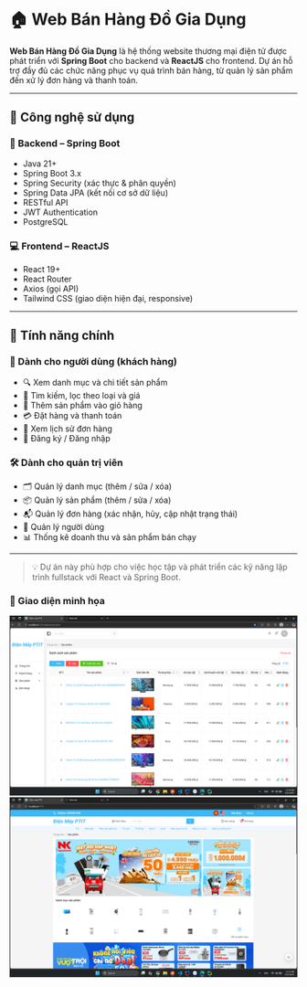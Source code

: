 # 🏠 Web Bán Hàng Đồ Gia Dụng

**Web Bán Hàng Đồ Gia Dụng** là hệ thống website thương mại điện tử được phát triển với **Spring Boot** cho backend và **ReactJS** cho frontend. Dự án hỗ trợ đầy đủ các chức năng phục vụ quá trình bán hàng, từ quản lý sản phẩm đến xử lý đơn hàng và thanh toán.

---

## 🚀 Công nghệ sử dụng

### 🔧 Backend – Spring Boot

- Java 21+
- Spring Boot 3.x
- Spring Security (xác thực & phân quyền)
- Spring Data JPA (kết nối cơ sở dữ liệu)
- RESTful API
- JWT Authentication
- PostgreSQL

### 💻 Frontend – ReactJS

- React 19+
- React Router
- Axios (gọi API)
- Tailwind CSS (giao diện hiện đại, responsive)

---

## 🌟 Tính năng chính

### 👤 Dành cho người dùng (khách hàng)

- 🔍 Xem danh mục và chi tiết sản phẩm
- 🧭 Tìm kiếm, lọc theo loại và giá
- 🛒 Thêm sản phẩm vào giỏ hàng
- 💳 Đặt hàng và thanh toán
- 📜 Xem lịch sử đơn hàng
- 🔐 Đăng ký / Đăng nhập

### 🛠️ Dành cho quản trị viên

- 🗂️ Quản lý danh mục (thêm / sửa / xóa)
- 📦 Quản lý sản phẩm (thêm / sửa / xóa)
- 📬 Quản lý đơn hàng (xác nhận, hủy, cập nhật trạng thái)
- 👥 Quản lý người dùng
- 📊 Thống kê doanh thu và sản phẩm bán chạy

---

> 💡 Dự án này phù hợp cho việc học tập và phát triển các kỹ năng lập trình fullstack với React và Spring Boot.

### 📸 Giao diện minh họa

<img src="./public/assets/image copy.png" width="600"/>
<img src="./public/assets/image.png" width="600"/>
